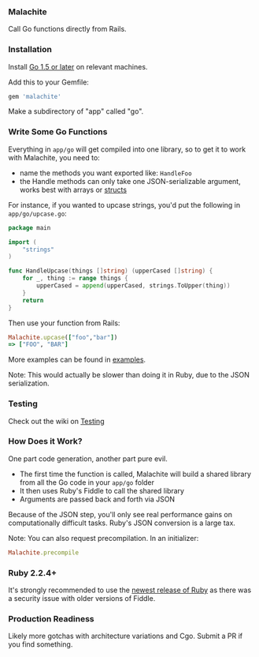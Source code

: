 ### Malachite

Call Go functions directly from Rails.

### Installation

Install [Go 1.5 or later](https://golang.org/doc/install) on relevant machines.

Add this to your Gemfile:

```ruby
gem 'malachite'
```

Make a subdirectory of "app" called "go".

### Write Some Go Functions

Everything in ```app/go``` will get compiled into one library, so to get it to work with
Malachite, you need to:

* name the methods you want exported like: ```HandleFoo```
* the Handle methods can only take one JSON-serializable argument, works best with arrays or [structs](https://github.com/zhubert/malachite/wiki/Structs)

For instance, if you wanted to upcase strings, you'd put the following in ```app/go/upcase.go```:

```go
package main

import (
	"strings"
)

func HandleUpcase(things []string) (upperCased []string) {
	for _, thing := range things {
		upperCased = append(upperCased, strings.ToUpper(thing))
	}
	return
}
```

Then use your function from Rails:

```ruby
Malachite.upcase(["foo","bar"])
=> ["FOO", "BAR"]
```

More examples can be found in [examples](https://github.com/zhubert/malachite/wiki/Examples).

Note: This would actually be slower than doing it in Ruby, due to the JSON serialization.

### Testing

Check out the wiki on [Testing](https://github.com/zhubert/malachite/wiki/Testing)

### How Does it Work?

One part code generation, another part pure evil.

* The first time the function is called, Malachite will build a shared library from all the Go code in your ```app/go``` folder
* It then uses Ruby's Fiddle to call the shared library
* Arguments are passed back and forth via JSON

Because of the JSON step, you'll only see real performance gains on computationally difficult tasks. Ruby's JSON conversion is a large tax.

Note: You can also request precompilation. In an initializer:

```ruby
Malachite.precompile
```

### Ruby 2.2.4+

It's strongly recommended to use the [newest release of Ruby](https://www.ruby-lang.org/en/news/2015/12/16/unsafe-tainted-string-usage-in-fiddle-and-dl-cve-2015-7551/) as there was a security issue with older versions of Fiddle.

### Production Readiness

Likely more gotchas with architecture variations and Cgo. Submit a PR if you find something.
